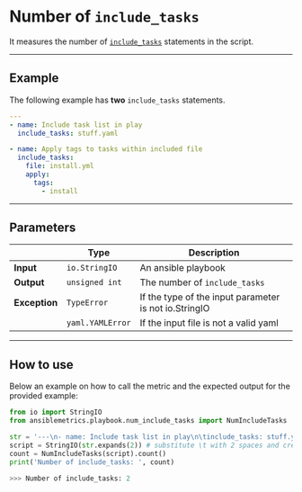 # Number of ```include_tasks```

It measures the number of [```include_tasks```](https://docs.ansible.com/ansible/latest/modules/include_tasks_module.html) statements in the script.

---

## Example
The following example has **two** ```include_tasks``` statements.
``` yaml
---
- name: Include task list in play
  include_tasks: stuff.yaml

- name: Apply tags to tasks within included file
  include_tasks:
    file: install.yml
    apply:
      tags:
        - install
```

---

## Parameters

|                |Type            |Description |
|----------------|----------------|-------------------|
| **Input**      | ```io.StringIO```    |An ansible playbook|
| **Output**     | ```unsigned int```   |The number of ```include_tasks``` |
| **Exception**  | ```TypeError```      |If the type of the input parameter is not io.StringIO |
|                | ```yaml.YAMLError``` |If the input file is not a valid yaml | 

---

## How to use
Below an example on how to call the metric and the expected output for the provided example:

```python
from io import StringIO
from ansiblemetrics.playbook.num_include_tasks import NumIncludeTasks

str = '---\n- name: Include task list in play\n\tinclude_tasks: stuff.yaml\n\n- name: Apply tags to tasks within included file\n\tinclude_tasks:\n\t\tfile: install.yml\n\t\tapply:\n\t\t\ttags:\n\t\t\t\t- install' 
script = StringIO(str.expands(2)) # substitute \t with 2 spaces and create the StringIO object
count = NumIncludeTasks(script).count()
print('Number of include_tasks: ', count)

>>> Number of include_tasks: 2
```